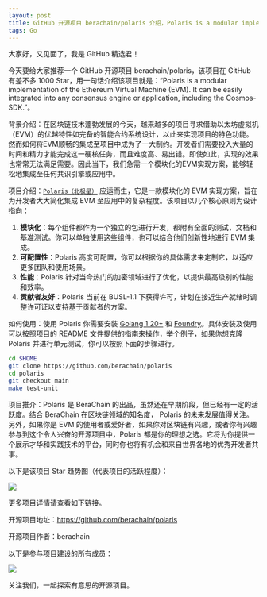 ```yaml
---
layout: post
title: GitHub 开源项目 berachain/polaris 介绍，Polaris is a modular implementation of the Ethereum Virtual Machine (EVM). It can be easily integrated into any consensus engine or application, including the Cosmos-SDK.
tags: Go
---
```


大家好，又见面了，我是 GitHub 精选君！

今天要给大家推荐一个 GitHub 开源项目 berachain/polaris，该项目在 GitHub 有差不多 1000 Star，用一句话介绍该项目就是：“Polaris is a modular implementation of the Ethereum Virtual Machine (EVM). It can be easily integrated into any consensus engine or application, including the Cosmos-SDK.”。





背景介绍：在区块链技术蓬勃发展的今天，越来越多的项目寻求借助以太坊虚拟机（EVM）的优越特性如完备的智能合约系统设计，以此来实现项目的特色功能。然而如何将EVM顺畅的集成至项目中成为了一大制约。开发者们需要投入大量的时间和精力才能完成这一硬核任务，而且难度高、易出错。即使如此，实现的效果也常常无法满足需要。因此当下，我们急需一个模块化的EVM实现方案，能够轻松地集成至任何共识引擎或应用中。

项目介绍：[`Polaris（北极星）`](https://github.com/berachain/polaris) 应运而生，它是一款模块化的 EVM 实现方案，旨在为开发者大大简化集成 EVM 至应用中的复杂程度。该项目以几个核心原则为设计指向：
1. **模块化**：每个组件都作为一个独立的包进行开发，都附有全面的测试，文档和基准测试。你可以单独使用这些组件，也可以结合他们创新性地进行 EVM 集成。
2. **可配置性**：Polaris 高度可配置，你可以根据你的具体需求来定制它，以适应更多团队和使用场景。
3. **性能**：Polaris 针对当今热门的加密领域进行了优化，以提供最高级别的性能和效率。
4. **贡献者友好**：Polaris 当前在 BUSL-1.1 下获得许可，计划在接近生产就绪时调整许可证以支持基于贡献者的方案。

如何使用：使用 Polaris 你需要安装 [Golang 1.20+](https://go.dev/doc/install) 和 [Foundry](https://book.getfoundry.sh/getting-started/installation)。具体安装及使用可以按照项目的 README 文件提供的指南来操作，举个例子，如果你想克隆 Polaris 并进行单元测试，你可以按照下面的步骤进行。

```sh
cd $HOME
git clone https://github.com/berachain/polaris
cd polaris
git checkout main
make test-unit
```

项目推介：Polaris 是 BeraChain 的出品，虽然还在早期阶段，但已经有一定的活跃度。结合 BeraChain 在区块链领域的知名度， Polaris 的未来发展值得关注。另外，如果你是 EVM 的使用者或爱好者，如果你对区块链有兴趣，或者你有兴趣参与到这个令人兴奋的开源项目中，Polaris 都是你的理想之选。它将为你提供一个展示才华和实践技术的平台，同时你也将有机会和来自世界各地的优秀开发者共事。


以下是该项目 Star 趋势图（代表项目的活跃程度）：

![](https://api.star-history.com/svg?repos=berachain/polaris&type=Timeline)

更多项目详情请查看如下链接。

开源项目地址：https://github.com/berachain/polaris 

开源项目作者：berachain

以下是参与项目建设的所有成员：

![](https://contrib.rocks/image?repo=berachain/polaris)

关注我们，一起探索有意思的开源项目。

